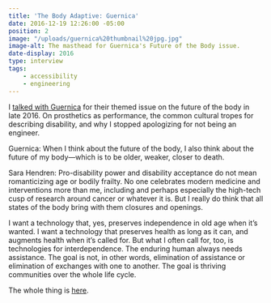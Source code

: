 ```yaml
---
title: 'The Body Adaptive: Guernica'
date: 2016-12-19 12:26:00 -05:00
position: 2
image: "/uploads/guernica%20thumbnail%20jpg.jpg"
image-alt: The masthead for Guernica's Future of the Body issue.
date-display: 2016
type: interview
tags: 
    - accessibility
    - engineering
---
```


I [talked with Guernica](https://www.guernicamag.com/sara-hendren-the-body-adaptive/) for their themed issue on the future of the body in late 2016. On prosthetics as performance, the common cultural tropes for describing disability, and why I stopped apologizing for not being an engineer.

Guernica: When I think about the future of the body, I also think about the future of my body—which is to be older, weaker, closer to death.

Sara Hendren: Pro-disability power and disability acceptance do not mean romanticizing age or bodily frailty. No one celebrates modern medicine and interventions more than me, including and perhaps especially the high-tech cusp of research around cancer or whatever it is. But I really do think that all states of the body bring with them closures and openings.

I want a technology that, yes, preserves independence in old age when it’s wanted. I want a technology that preserves health as long as it can, and augments health when it’s called for. But what I often call for, too, is technologies for interdependence. The enduring human always needs assistance. The goal is not, in other words, elimination of assistance or elimination of exchanges with one to another. The goal is thriving communities over the whole life cycle.

The whole thing is [here](https://www.guernicamag.com/sara-hendren-the-body-adaptive/).
